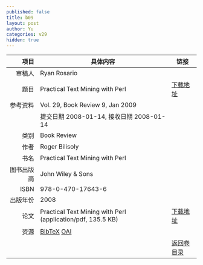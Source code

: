 ```yaml
---
published: false
title: b09
layout: post
author: Yu
categories: v29
hidden: true
---
```


| 项目 | 具体内容 | 链接 |
|---:|---|---|
| 审稿人 | Ryan Rosario| |
| 题目 |Practical Text Mining with Perl | [下载地址](http://www.jstatsoft.org/v29/b09/paper) |
| 参考资料 |Vol. 29, Book Review 9, Jan 2009 | |
| | 提交日期 2008-01-14, 接收日期 2008-01-14| | 
| 类别 | Book Review| |
| 作者 | Roger Bilisoly| |
| 书名| Practical Text Mining with Perl| |
| 图书出版商 | John Wiley & Sons| |
| ISBN | 978-0-470-17643-6| |
| 出版年份 | 2008| |
| 论文 | Practical Text Mining with Perl  (application/pdf, 135.5 KB)| [下载地址](http://www.jstatsoft.org/v29/b09/paper) |
| 资源 | [BibTeX](http://www.jstatsoft.org/v29/b09/bibtex) [OAI](http://www.jstatsoft.org/oai?verb=GetRecord&identifier=oai.jstatsoft/v29/b09&prefix=oai_dc)| |
| |  | [返回卷目录]({{site.baseurl}}/volume/v29.html) |